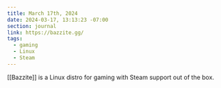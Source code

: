 ```yaml
---
title: March 17th, 2024
date: 2024-03-17, 13:13:23 -07:00
section: journal
link: https://bazzite.gg/
tags:
  - gaming
  - Linux
  - Steam
---
```

[[Bazzite]] is a Linux distro for gaming with Steam support out of the box.